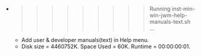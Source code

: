 * >>>>>>>>> Running inst-min-win-jwm-help-manuals-text.sh ...
  * Add user & developer manuals(text) in Help menu.
  * Disk size = 4460752K. Space Used = 60K. Runtime = 00:00:00:01.
